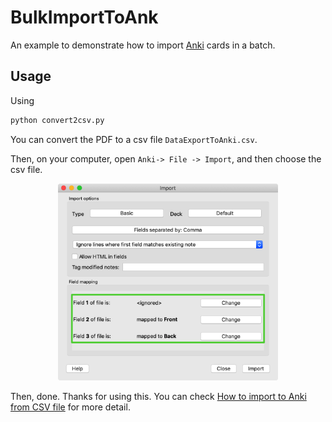 # BulkImportToAnk
An example to demonstrate how to import [Anki](https://apps.ankiweb.net/#download) cards in a batch.

## Usage 
Using 
```bash
python convert2csv.py
```
You can convert the PDF to a csv file `DataExportToAnki.csv`. 

Then, on your computer, open `Anki-> File -> Import`, and then choose the csv file.

<p align='center'>
<img src="./src/anki.png"  width='70%'>
</p>

Then, done. Thanks for using this. 
You can check [How to import to Anki from CSV file](https://huangjialian.github.io/learn/Tools/how_to_import_to_anki_from_csv.html) for more detail.
